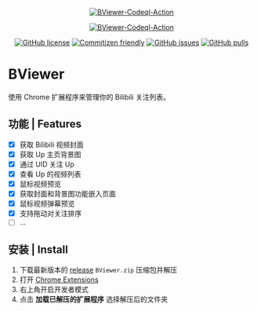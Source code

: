 <p align="center">
<a href="https://github.com/Lmmmmmm-bb/BViewer"><img alt="BViewer-Codeql-Action" src="https://socialify.git.ci/Lmmmmmm-bb/BViewer/image?description=1&theme=Light"></a>
</p>

<p align="center">
<a href="https://github.com/Lmmmmmm-bb/BViewer/actions/workflows/codeql-analysis.yml"><img alt="BViewer-Codeql-Action" src="https://github.com/Lmmmmmm-bb/BViewer/actions/workflows/codeql-analysis.yml/badge.svg"></a>
</p>

<p align="center">
<a href="https://github.com/Lmmmmmm-bb/BViewer/blob/main/LICENSE"><img alt="GitHub license" src="https://img.shields.io/github/license/Lmmmmmm-bb/BViewer"></a>
<a href="http://commitizen.github.io/cz-cli/"><img alt="Commitizen friendly" src="https://img.shields.io/badge/commitizen-friendly-brightgreen.svg"></a>
<a href="https://github.com/Lmmmmmm-bb/BViewer/issues"><img alt="GitHub issues" src="https://img.shields.io/github/issues/Lmmmmmm-bb/BViewer"></a>
<a href="https://github.com/Lmmmmmm-bb/BViewer/pulls"><img alt="GitHub pulls" src="https://img.shields.io/badge/PR-Welcome-%2345A2FF"></a>
</p>

# BViewer

使用 Chrome 扩展程序来管理你的 Bilibili 关注列表。

## 功能 | Features

- [x] 获取 Bilibili 视频封面
- [x] 获取 Up 主页背景图
- [x] 通过 UID 关注 Up
- [x] 查看 Up 的视频列表
- [x] 鼠标视频预览
- [x] 获取封面和背景图功能嵌入页面
- [x] 鼠标视频弹幕预览
- [x] 支持拖动对关注排序
- [ ] ...

## 安装 | Install

1. 下载最新版本的 [release](https://github.com/Lmmmmmm-bb/BViewer/releases) `BViewer.zip` 压缩包并解压
2. 打开 [Chrome Extensions](chrome://extensions/)
3. 右上角开启开发者模式
4. 点击 **加载已解压的扩展程序** 选择解压后的文件夹

